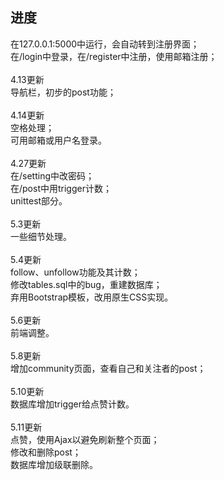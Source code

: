 <h2>进度</h2>
在127.0.0.1:5000中运行，会自动转到注册界面；<br>
在/login中登录，在/register中注册，使用邮箱注册；<br>
<br>
4.13更新<br>
导航栏，初步的post功能；<br>
<br>
4.14更新<br>
空格处理；<br>
可用邮箱或用户名登录。<br>
<br>
4.27更新<br>
在/setting中改密码；<br>
在/post中用trigger计数；<br>
unittest部分。<br>
<br>
5.3更新<br>
一些细节处理。<br>
<br>
5.4更新<br>
follow、unfollow功能及其计数；<br>
修改tables.sql中的bug，重建数据库；<br>
弃用Bootstrap模板，改用原生CSS实现。<br>
<br>
5.6更新<br>
前端调整。<br>
<br>
5.8更新<br>
增加community页面，查看自己和关注者的post；<br>
<br>
5.10更新<br>
数据库增加trigger给点赞计数。<br>
<br>
5.11更新<br>
点赞，使用Ajax以避免刷新整个页面；<br>
修改和删除post；<br>
数据库增加级联删除。<br>
<br>



</p>









